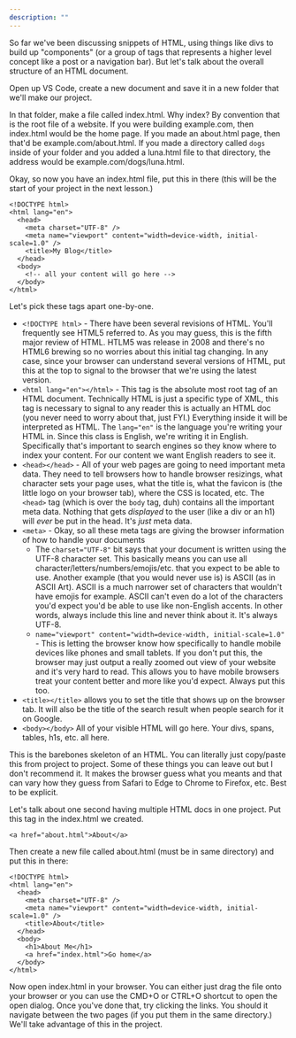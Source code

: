 ```yaml
---
description: ""
---
```


So far we've been discussing snippets of HTML, using things like divs to build up "components" (or a group of tags that represents a higher level concept like a post or a navigation bar). But let's talk about the overall structure of an HTML document.

Open up VS Code, create a new document and save it in a new folder that we'll make our project.

In that folder, make a file called index.html. Why index? By convention that is the root file of a website. If you were building example.com, then index.html would be the home page. If you made an about.html page, then that'd be example.com/about.html. If you made a directory called `dogs` inside of your folder and you added a luna.html file to that directory, the address would be example.com/dogs/luna.html.

Okay, so now you have an index.html file, put this in there (this will be the start of your project in the next lesson.)

```klipse-html
<!DOCTYPE html>
<html lang="en">
  <head>
    <meta charset="UTF-8" />
    <meta name="viewport" content="width=device-width, initial-scale=1.0" />
    <title>My Blog</title>
  </head>
  <body>
    <!-- all your content will go here -->
  </body>
</html>
```

Let's pick these tags apart one-by-one.

- `<!DOCTYPE html>` - There have been several revisions of HTML. You'll frequently see HTML5 referred to. As you may guess, this is the fifth major review of HTML. HTLM5 was release in 2008 and there's no HTML6 brewing so no worries about this initial tag changing. In any case, since your browser can understand several versions of HTML, put this at the top to signal to the browser that we're using the latest version.
- `<html lang="en"></html>` - This tag is the absolute most root tag of an HTML document. Technically HTML is just a specific type of XML, this tag is necessary to signal to any reader this is actually an HTML doc (you never need to worry about that, just FYI.) Everything inside it will be interpreted as HTML. The `lang="en"` is the language you're writing your HTML in. Since this class is English, we're writing it in English. Specifically that's important to search engines so they know where to index your content. For our content we want English readers to see it.
- `<head></head>` - All of your web pages are going to need important meta data. They need to tell browsers how to handle browser resizings, what character sets your page uses, what the title is, what the favicon is (the little logo on your browser tab), where the CSS is located, etc. The `<head>` tag (which is over the `body` tag, duh) contains all the important meta data. Nothing that gets _displayed_ to the user (like a div or an h1) will _ever_ be put in the head. It's _just_ meta data.
- `<meta>` - Okay, so all these meta tags are giving the browser information of how to handle your documents
  - The `charset="UTF-8"` bit says that your document is written using the UTF-8 character set. This basically means you can use all character/letters/numbers/emojis/etc. that you expect to be able to use. Another example (that you would never use is) is ASCII (as in ASCII Art). ASCII is a much narrower set of characters that wouldn't have emojis for example. ASCII can't even do a lot of the characters you'd expect you'd be able to use like non-English accents. In other words, always include this line and never think about it. It's always UTF-8.
  - `name="viewport" content="width=device-width, initial-scale=1.0"` - This is letting the browser know how specifically to handle mobile devices like phones and small tablets. If you don't put this, the browser may just output a really zoomed out view of your website and it's very hard to read. This allows you to have mobile browsers treat your content better and more like you'd expect. Always put this too.
- `<title></title>` allows you to set the title that shows up on the browser tab. It will also be the title of the search result when people search for it on Google.
- `<body></body>` All of your visible HTML will go here. Your divs, spans, tables, h1s, etc. all here.

This is the barebones skeleton of an HTML. You can literally just copy/paste this from project to project. Some of these things you can leave out but I don't recommend it. It makes the browser guess what you meants and that can vary how they guess from Safari to Edge to Chrome to Firefox, etc. Best to be explicit.

Let's talk about one second having multiple HTML docs in one project. Put this tag in the index.html we created.

```klipse-html
<a href="about.html">About</a>
```

Then create a new file called about.html (must be in same directory) and put this in there:

```klipse-html
<!DOCTYPE html>
<html lang="en">
  <head>
    <meta charset="UTF-8" />
    <meta name="viewport" content="width=device-width, initial-scale=1.0" />
    <title>About</title>
  </head>
  <body>
    <h1>About Me</h1>
    <a href="index.html">Go home</a>
  </body>
</html>
```

Now open index.html in your browser. You can either just drag the file onto your browser or you can use the CMD+O or CTRL+O shortcut to open the open dialog. Once you've done that, try clicking the links. You should it navigate between the two pages (if you put them in the same directory.) We'll take advantage of this in the project.
